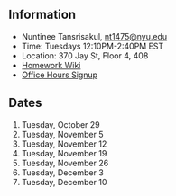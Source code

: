## Information

* Nuntinee Tansrisakul, nt1475@nyu.edu
* Time: Tuesdays 12:10PM-2:40PM EST
* Location: 370 Jay St, Floor 4, 408
* [Homework Wiki](https://github.com/ITPNYU/ICM-2024-Media/wiki/Homework-Nun-07)
* [Office Hours Signup](https://calendar.google.com/calendar/u/0/appointments/schedules/AcZssZ1xTExAA8o8yddvli9hl358F5XaPOsHZjkR7bapOd6bP4qEBGoCz2aCCSlHIV17WjPKcdaEC70q)

## Dates

1. Tuesday, October 29
2. Tuesday, November 5
3. Tuesday, November 12
4. Tuesday, November 19
5. Tuesday, November 26
6. Tuesday, December 3
7. Tuesday, December 10

